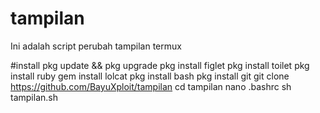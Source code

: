 # tampilan

Ini adalah script perubah tampilan termux

#install
pkg update && pkg upgrade 
pkg install figlet 
pkg install toilet
pkg install ruby
gem install lolcat
pkg install bash
pkg install git
git clone https://github.com/BayuXploit/tampilan
cd tampilan
nano .bashrc
sh tampilan.sh

